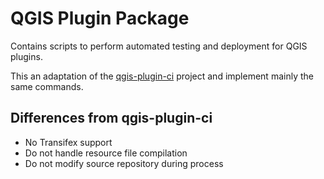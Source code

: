 # QGIS Plugin Package

Contains scripts to perform automated testing and deployment for QGIS plugins.

This an adaptation of the [qgis-plugin-ci](https://opengisch.github.io/qgis-plugin-ci) project and implement mainly  the same commands.

## Differences from qgis-plugin-ci

* No Transifex support
* Do not handle resource file compilation
* Do not modify source repository during process


